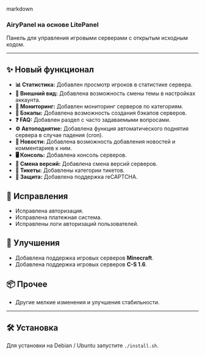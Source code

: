 markdown
### AiryPanel на основе LitePanel

Панель для управления игровыми серверами с открытым исходным кодом.

---

## ✨ Новый функционал

*   **📊 Статистика:** Добавлен просмотр игроков в статистике сервера.
*   **🎨 Внешний вид:** Добавлена возможность смены темы в настройках аккаунта.
*   **📂 Мониторинг:** Добавлен мониторинг серверов по категориям.
*   **🧾 Бэкапы:** Добавлена возможность создания бэкапов серверов.
*   **❓ FAQ:** Добавлен раздел с часто задаваемыми вопросами.
*   **⚙️ Автоподнятие:** Добавлена функция автоматического поднятия сервера в случае падения (cron).
*   **📢 Новости:** Добавлена возможность добавления новостей и комментариев к ним.
*   **🖥️ Консоль:** Добавлена консоль серверов.
*   **🔄 Смена версий:** Добавлена смена версий серверов.
*   **🎫 Тикеты:** Добавлены категории тикетов.
*   **🤖 Защита:** Добавлена поддержка reCAPTCHA.

## 🐛 Исправления

*   Исправлена авторизация.
*   Исправлена платежная система.
*   Исправлены логи авторизаций пользователей.

## 🚀 Улучшения

*   Добавлена поддержка игровых серверов **Minecraft**.
*   Добавлена поддержка игровых серверов **C-S 1.6**.

## 📦 Прочее

*   Другие мелкие изменения и улучшения стабильности.

---

## 🛠️ Установка

Для установки на Debian / Ubuntu запустите `./install.sh`.
